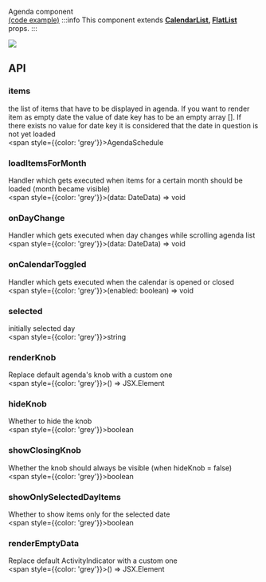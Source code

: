 Agenda component  
[(code example)](https://github.com/wix/react-native-calendars/blob/master/example/src/screens/agendaScreen.tsx)
:::info
This component extends **[CalendarList](https://github.com/wix/react-native-calendars/blob/master/src/calendar-list/index.tsx), [FlatList](https://reactnative.dev/docs/flatlist)** props.
:::

<div style={{display: 'flex', flexDirection: 'row', overflowX: 'auto', maxHeight: '500px', alignItems: 'center'}}><img style={{maxHeight: '420px'}} src={'https://github.com/wix/react-native-calendars/blob/master/demo/assets/agenda.gif?raw=true'}/>

</div>

## API

### items

the list of items that have to be displayed in agenda. If you want to render item as empty date the value of date key has to be an empty array []. If there exists no value for date key it is considered that the date in question is not yet loaded  
<span style={{color: 'grey'}}>AgendaSchedule</span>

### loadItemsForMonth

Handler which gets executed when items for a certain month should be loaded (month became visible)  
<span style={{color: 'grey'}}>(data: DateData) => void</span>

### onDayChange

Handler which gets executed when day changes while scrolling agenda list  
<span style={{color: 'grey'}}>(data: DateData) => void</span>

### onCalendarToggled

Handler which gets executed when the calendar is opened or closed  
<span style={{color: 'grey'}}>(enabled: boolean) => void</span>

### selected

initially selected day  
<span style={{color: 'grey'}}>string</span>

### renderKnob

Replace default agenda's knob with a custom one  
<span style={{color: 'grey'}}>() => JSX.Element</span>

### hideKnob

Whether to hide the knob  
<span style={{color: 'grey'}}>boolean</span>

### showClosingKnob

Whether the knob should always be visible (when hideKnob = false)  
<span style={{color: 'grey'}}>boolean</span>

### showOnlySelectedDayItems

Whether to show items only for the selected date  
<span style={{color: 'grey'}}>boolean</span>

### renderEmptyData

Replace default ActivityIndicator with a custom one  
<span style={{color: 'grey'}}>() => JSX.Element</span>
